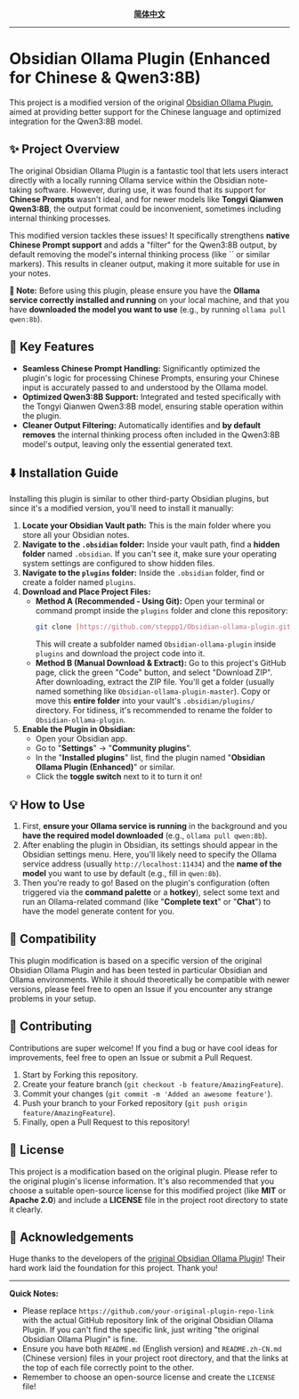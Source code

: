 <div align="center">

[**简体中文**](README.zh-CN.md)

</div>

---

# Obsidian Ollama Plugin (Enhanced for Chinese & Qwen3:8B)

This project is a modified version of the original [Obsidian Ollama Plugin](https://github.com/your-original-plugin-repo-link), aimed at providing better support for the Chinese language and optimized integration for the Qwen3:8B model.

## ✨ Project Overview

The original Obsidian Ollama Plugin is a fantastic tool that lets users interact directly with a locally running Ollama service within the Obsidian note-taking software. However, during use, it was found that its support for **Chinese Prompts** wasn't ideal, and for newer models like **Tongyi Qianwen Qwen3:8B**, the output format could be inconvenient, sometimes including internal thinking processes.

This modified version tackles these issues! It specifically strengthens **native Chinese Prompt support** and adds a "filter" for the Qwen3:8B output, by default removing the model's internal thinking process (like `` or similar markers). This results in cleaner output, making it more suitable for use in your notes.

**📌 Note:** Before using this plugin, please ensure you have the **Ollama service correctly installed and running** on your local machine, and that you have **downloaded the model you want to use** (e.g., by running `ollama pull qwen:8b`).

## 🚀 Key Features

-   **Seamless Chinese Prompt Handling:** Significantly optimized the plugin's logic for processing Chinese Prompts, ensuring your Chinese input is accurately passed to and understood by the Ollama model.
-   **Optimized Qwen3:8B Support:** Integrated and tested specifically with the Tongyi Qianwen Qwen3:8B model, ensuring stable operation within the plugin.
-   **Cleaner Output Filtering:** Automatically identifies and **by default removes** the internal thinking process often included in the Qwen3:8B model's output, leaving only the essential generated text.

## ⬇️ Installation Guide

Installing this plugin is similar to other third-party Obsidian plugins, but since it's a modified version, you'll need to install it manually:

1.  **Locate your Obsidian Vault path:** This is the main folder where you store all your Obsidian notes.
2.  **Navigate to the `.obsidian` folder:** Inside your vault path, find a **hidden folder** named `.obsidian`. If you can't see it, make sure your operating system settings are configured to show hidden files.
3.  **Navigate to the `plugins` folder:** Inside the `.obsidian` folder, find or create a folder named `plugins`.
4.  **Download and Place Project Files:**
    * **Method A (Recommended - Using Git):** Open your terminal or command prompt inside the `plugins` folder and clone this repository:
        ```bash
        git clone [https://github.com/steppp1/Obsidian-ollama-plugin.git](https://github.com/steppp1/Obsidian-ollama-plugin.git)
        ```
        This will create a subfolder named `Obsidian-ollama-plugin` inside `plugins` and download the project code into it.
    * **Method B (Manual Download & Extract):** Go to this project's GitHub page, click the green "Code" button, and select "Download ZIP". After downloading, extract the ZIP file. You'll get a folder (usually named something like `Obsidian-ollama-plugin-master`). Copy or move this **entire folder** into your vault's `.obsidian/plugins/` directory. For tidiness, it's recommended to rename the folder to `Obsidian-ollama-plugin`.
5.  **Enable the Plugin in Obsidian:**
    * Open your Obsidian app.
    * Go to "**Settings**" -> "**Community plugins**".
    * In the "**Installed plugins**" list, find the plugin named "**Obsidian Ollama Plugin (Enhanced)**" or similar.
    * Click the **toggle switch** next to it to turn it on!

## 💡 How to Use

1.  First, **ensure your Ollama service is running** in the background and you **have the required model downloaded** (e.g., `ollama pull qwen:8b`).
2.  After enabling the plugin in Obsidian, its settings should appear in the Obsidian settings menu. Here, you'll likely need to specify the Ollama service address (usually `http://localhost:11434`) and the **name of the model** you want to use by default (e.g., fill in `qwen:8b`).
3.  Then you're ready to go! Based on the plugin's configuration (often triggered via the **command palette** or a **hotkey**), select some text and run an Ollama-related command (like "**Complete text**" or "**Chat**") to have the model generate content for you.

## 🤝 Compatibility

This plugin modification is based on a specific version of the original Obsidian Ollama Plugin and has been tested in particular Obsidian and Ollama environments. While it should theoretically be compatible with newer versions, please feel free to open an Issue if you encounter any strange problems in your setup.

## 🙌 Contributing

Contributions are super welcome! If you find a bug or have cool ideas for improvements, feel free to open an Issue or submit a Pull Request.

1.  Start by Forking this repository.
2.  Create your feature branch (`git checkout -b feature/AmazingFeature`).
3.  Commit your changes (`git commit -m 'Added an awesome feature'`).
4.  Push your branch to your Forked repository (`git push origin feature/AmazingFeature`).
5.  Finally, open a Pull Request to this repository!

## 📜 License

This project is a modification based on the original plugin. Please refer to the original plugin's license information. It's also recommended that you choose a suitable open-source license for this modified project (like **MIT** or **Apache 2.0**) and include a **LICENSE** file in the project root directory to state it clearly.

## 🙏 Acknowledgements

Huge thanks to the developers of the [original Obsidian Ollama Plugin](https://github.com/your-original-plugin-repo-link)! Their hard work laid the foundation for this project. Thank you!

---

**Quick Notes:**

* Please replace `https://github.com/your-original-plugin-repo-link` with the actual GitHub repository link of the original Obsidian Ollama Plugin. If you can't find the specific link, just writing "the original Obsidian Ollama Plugin" is fine.
* Ensure you have both `README.md` (English version) and `README.zh-CN.md` (Chinese version) files in your project root directory, and that the links at the top of each file correctly point to the other.
* Remember to choose an open-source license and create the `LICENSE` file!
